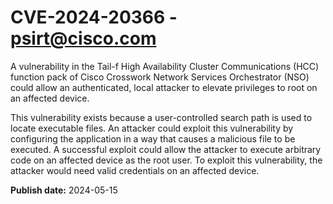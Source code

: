 # CVE-2024-20366 - psirt@cisco.com

A vulnerability in the Tail-f High Availability Cluster Communications (HCC) function pack of Cisco Crosswork Network Services Orchestrator (NSO) could allow an authenticated, local attacker to elevate privileges to root on an affected device.
 This vulnerability exists because a user-controlled search path is used to locate executable files. An attacker could exploit this vulnerability by configuring the application in a way that causes a malicious file to be executed. A successful exploit could allow the attacker to execute arbitrary code on an affected device as the root user. To exploit this vulnerability, the attacker would need valid credentials on an affected device.

**Publish date:** 2024-05-15
